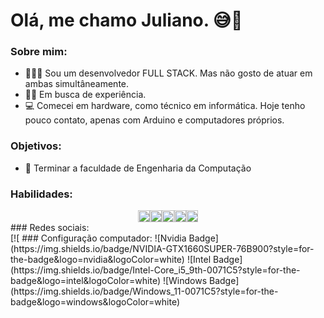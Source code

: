 # Olá, me chamo Juliano. 😅🚀

  ### Sobre mim: 
  - 👨🏼‍🏫 Sou um desenvolvedor FULL STACK. Mas não gosto de atuar em ambas simultâneamente.
  - ✍🏼 Em busca de experiência.
  - 💻 Comecei em hardware, como técnico em informática. Hoje tenho pouco contato, apenas com Arduino e computadores próprios.

  ### Objetivos: 
  - 🧠 Terminar a faculdade de Engenharia da Computação
 

  ### Habilidades: 
  <div style='display: flex; width: 100%; justify-content: center; align-itens:center;'>
      <img style='width: 2vw; height 1vh' src='https://user-images.githubusercontent.com/65797644/159199217-a8087d8f-9053-49fe-9d2b-db67e4f03411.png' />
      <img  style='width: 2vw; height 1vh'  src='https://user-images.githubusercontent.com/65797644/159199242-b811ff1c-7977-48cd-9b7c-290aa8665b76.png' />
      <img style='width: 2vw; height 1vh'  src='https://user-images.githubusercontent.com/65797644/159199279-b66162e2-38fe-4d33-bd85-711d013dec3b.png' />
      <img  style='width: 2vw; height 1vh' src='https://user-images.githubusercontent.com/65797644/159199300-5db1b31a-21df-4af3-9f8e-316a88545627.png' />
      <img style='width: 2vw; height 1vh'  src='https://user-images.githubusercontent.com/65797644/159199308-b273db55-ca98-48da-a430-9234a1e9df53.png' />
  </div>
### Redes sociais: 
  <div>
        [![<Linkedin Badge](https://img.shields.io/badge/LinkedIn-0077B5?style=for-the-badge&logo=linkedin&logoColor=white)](https://www.linkedin.com/in/juliano-de-almeida-3129b71ab/)

   </div>
### Configuração computador:
![Nvidia Badge](https://img.shields.io/badge/NVIDIA-GTX1660SUPER-76B900?style=for-the-badge&logo=nvidia&logoColor=white)
![Intel Badge](https://img.shields.io/badge/Intel-Core_i5_9th-0071C5?style=for-the-badge&logo=intel&logoColor=white)
![Windows Badge](https://img.shields.io/badge/Windows_11-0071C5?style=for-the-badge&logo=windows&logoColor=white)
